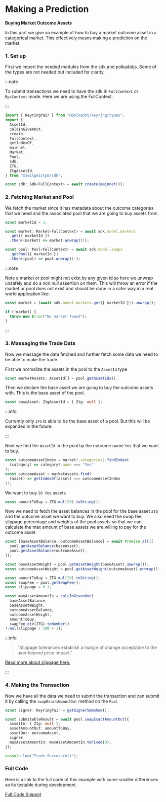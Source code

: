 # Making a Prediction

**Buying Market Outcome Assets**

In this part we give an example of how to buy a market outcome asset in a
categorical market. This effectively means making a prediction on the market.

### 1. Set up

First we import the needed modules from the sdk and polkadotjs. Some of the
types are not needed but included for clarity.

:::note

To submit transactions we need to have the sdk in `FullContext` or `RpcContext`
mode. Here we are using the FullContext.

:::

```ts
import { KeyringPair } from "@polkadot/keyring/types";
import {
  AssetId,
  calcInGivenOut,
  create,
  FullContext,
  getIndexOf,
  mainnet,
  Market,
  Pool,
  Sdk,
  ZTG,
  ZtgAssetId,
} from "@zeitgeistpm/sdk";

const sdk: Sdk<FullContext> = await create(mainnet());
```

### 2. Fetching Market and Pool

We fetch the market since it has metadata about the outcome categories that we
need and the associated pool that we are going to buy assets from.

```ts
const marketId = 1;

const market: Market<FullContext> = await sdk.model.markets
  .get({ marketId })
  .then((market) => market.unwrap()!);

const pool: Pool<FullContext> = await sdk.model.swaps
  .getPool({ marketId })
  .then((pool) => pool.unwrap()!);
```

:::note

Note a market or pool might not exist by any given id so here we unwrap unsafely
and do a non null assertion on them. This will throw an error if the market or
pool does not exist and should be done in a safer way in a real world
application like:

```ts
const market = (await sdk.model.markets.get({ marketId })).unwrap();

if (!market) {
  throw new Error("No market found");
}
```

:::

### 3. Massaging the Trade Data

Now we massage the data fetched and further fetch some data we need to be able
to make the trade.

First we normalize the assets in the pool to the `AssetId` type

```ts
const marketAssets: AssetId[] = pool.getAssetIds();
```

Then we declare the base asset we are going to buy the outcome assets with. This
is the base asset of the pool.

```ts
const baseAsset: ZtgAssetId = { Ztg: null };
```

:::info

Currently only `ZTG` is able to be the base asset of a pool. But this will be
expanded in the future.

:::

Next we find the `AssetId` in the pool by the outcome name `Yes` that we want to
buy.

```ts
const outcomeAssetIndex = market?.categories?.findIndex(
  (category) => category?.name === "Yes"
);
const outcomeAsset = marketAssets.find(
  (asset) => getIndexOf(asset) === outcomeAssetIndex
)!;
```

We want to buy `20 Yes` assets

```ts
const amountToBuy = ZTG.mul(20).toString();
```

Now we need to fetch the asset balances in the pool for the base asset `ZTG` and
the outcome asset we want to buy. We also need the swap fee, slippage percentage
and weights of the pool assets so that we can calculate the max amount of base
assets we are willing to pay for the outcome asset.

```ts
const [baseAssetBalance, outcomeAssetBalance] = await Promise.all([
  pool.getAssetBalance(baseAsset),
  pool.getAssetBalance(outcomeAsset),
]);

const baseAssetWeight = pool.getAssetWeight(baseAsset).unwrap()!;
const outcomeAssetWeight = pool.getAssetWeight(outcomeAsset).unwrap()!;

const amountToBuy = ZTG.mul(20).toString();
const swapFee = pool.getSwapFee();
const slippage = 0.1;

const maxAssetAmountIn = calcInGivenOut(
  baseAssetBalance,
  baseAssetWeight,
  outcomeAssetBalance,
  outcomeAssetWeight,
  amountToBuy,
  swapFee.div(ZTG).toNumber()
).mul(slippage / 100 + 1);
```

:::info

> "Slippage tolerances establish a margin of change acceptable to the user
> beyond price impact."

[Read more about slippage here.](https://docs.uniswap.org/concepts/protocol/swaps#slippage)

:::

### 4. Making the Transaction

Now we have all the data we need to submit the transaction and can submit it by
calling the `swapExactAmountOut` method on the `Pool`

```ts
const signer: KeyringPair = getSignerSomehow();

const submitableResult = await pool.swapExactAmountOut({
  assetIn: { Ztg: null },
  assetAmountOut: amountToBuy,
  assetOut: outcomeAsset,
  signer,
  maxAssetAmountIn: maxAssetAmountIn.toFixed(0),
});

console.log("Trade Successfull");
```

### Full Code

Here is a link to the full code of this example with some smaller differences so
its testable during development.

[Full Code Snippet](https://github.com/zeitgeistpm/sdk-next/blob/main/playground/examples/src/assets/buy-sell-assets.ts)
